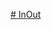 [# InOut](https://prod.liveshare.vsengsaas.visualstudio.com/join?8B1C7AF13421B0306DD524BBF31AA378B2CF)
